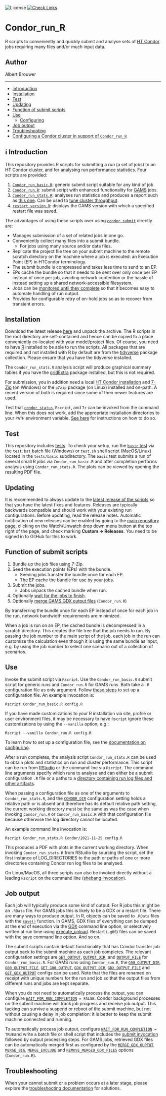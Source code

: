 ![License](https://img.shields.io/github/license/iiasa/Condor_run_R)
[![Check Links](https://github.com/iiasa/Condor_run_R/actions/workflows/links.yml/badge.svg)](https://github.com/iiasa/Condor_run_R/actions/workflows/links.yml)

# Condor_run_R

R scripts to conveniently and quickly submit and analyse sets of [HT Condor](https://research.cs.wisc.edu/htcondor/htcondor/overview/) jobs requiring many files and/or much input data.

## Author

Albert Brouwer

___

- [Introduction](#%E2%84%B9%EF%B8%8F-introduction)
- [Installation](#installation)
- [Test](#test)
- [Updating](#updating)
- [Function of submit scripts](#function-of-submit-scripts)
- [Use](#use)
  + [Configuring](configuring.md)
- [Job output](#job-output)
- [Troubleshooting](troubleshooting.md)
- [Configuring a Condor cluster in support of `Condor_run_R`](condor.md#configuring-a-condor-cluster-in-support-of-condor_run_r)

## ℹ️ Introduction

This repository provides R scripts for submitting a *run* (a set of jobs) to an HT Condor cluster, and for analysing run performance statistics. Four scripts are provided:
1. [`Condor_run_basic.R`](https://github.com/iiasa/Condor_run_R/blob/master/Condor_run_basic.R): generic submit script suitable for any kind of job.
2. [`Condor_run.R`](https://github.com/iiasa/Condor_run_R/blob/master/Condor_run.R): submit script with enhanced functionality for [GAMS](https://www.gams.com/) jobs.
3. [`Condor_run_stats.R`](https://github.com/iiasa/Condor_run_R/blob/master/Condor_run_stats.R): analyses run statistics and produces a report such as [this one](tests/basic/basic_2022-03-07.pdf). Can be used to [tune cluster throughput](condor.md#tuning-throughput).
4. [`restart_version.R`](https://github.com/iiasa/Condor_run_R/blob/master/restart_version.R): displays the GAMS version with which a specified restart file was saved.

The advantages of using these scripts over using [`condor_submit`](https://htcondor.readthedocs.io/en/latest/man-pages/condor_submit.html) directly are:
- Manages submission of a set of related jobs in one go.
- Conveniently collect many files into a submit bundle.
  * For jobs using many source and/or data files.
- Replicate the project file tree on your submit machine to the remote scratch directory on the machine where a job is executed: an Execution Point (EP) in HTCondor terminology.
- The submit bundle is compressed and takes less time to send to an EP.
- EPs cache the bundle so that it needs to be sent over only once per EP instead of once per job, avoiding network contention or the hassle of instead setting up a shared network-accessible filesystem.
- Jobs can be [monitored until they complete](configuring.md#wait_for_run_completion) so that it becomes easy to automate handling of run output.
- Provides for configurable retry of on-hold jobs so as to recover from transient errors.

## Installation

Download the latest release [here](https://github.com/iiasa/Condor_run_R/releases) and unpack the archive. The R scripts in the root directory are self-contained and hence can be copied to a place conveniently co-located with your model/project files. Of course, you need to have [R](https://www.r-project.org/) installed to be able to run the scripts. All packages that are required and not installed with R by default are from the [tidyverse](https://www.tidyverse.org/) package collection. Please ensure that you have the tidyverse installed.

The `Condor_run_stats.R` analysis script will produce graphical summary tables if you have the [gridExtra](https://github.com/baptiste/gridextra/) package installed, but this is not required.

For submission, you in addition need a local [HT Condor installation](https://research.cs.wisc.edu/htcondor/downloads/) and [7-Zip](https://www.7-zip.org/) (on Windows) or the `p7zip` package (on Linux) installed and on-path. A recent version of both is required since some of their newer features are used.

Test that [`condor_status`](https://htcondor.readthedocs.io/en/latest/man-pages/condor_status.html), `Rscript`, and `7z` can be invoked from the command line. When this does not work, add the appropriate installation directories to your `PATH` environment variable. [See here](https://iiasa.github.io/GLOBIOM/R.html#setting-environment-variables) for instructions on how to do so.

## Test

This repository includes [tests](tests/tests.md). To check your setup, run the [`basic` test](tests/basic/purpose.md) via the `test.bat` batch file (Windows) or `test.sh` shell script (MacOS/Linux) located in the `tests/basic` subdirectory. The `basic` test submits a run of several small R jobs via `Condor_run_basic.R` and after completion performs analysis using `Condor_run_stats.R`. The plots can be viewed by opening the resulting PDF file.

## Updating

It is recommended to always update to the [latest release of the scripts](https://github.com/iiasa/Condor_run_R/releases) so that you have the latest fixes and features. Releases are typically backwards compatible and should work with your existing run configurations. Before updating, read the release notes. Automatic notification of new releases can be enabled by going to the [main repository page](https://github.com/iiasa/Condor_run_R), clicking on the Watch/Unwatch drop down menu button at the top right of the page, and check marking **Custom → Releases**. You need to be signed in to GitHub for this to work.

## Function of submit scripts

1. Bundle up the job files using 7-Zip.
2. Seed the execution points (EPs) with the bundle.
   - Seeding jobs transfer the bundle once for each EP.
   - The EP cache the bundle for use by your jobs.
3. Submit the jobs.
   - Jobs unpack the cached bundle when run.
5. Optionally [wait for the jobs to finish](configuring.md#wait_for_run_completion).
6. Optionally [merge GAMS GDX output files](configuring.md#merge_gdx_output) (`Condor_run.R`)

By transferring the bundle once for each EP instead of once for each job in the run, network bandwidth requirements are minimized.

When a job is run on an EP, the cached bundle is decompressed in a scratch directory. This creates the file tree that the job needs to run. By passing the job number to the main script of the job, each job in the run can customize the calculation even though it is using the same bundle as input, e.g. by using the job number to select one scenario out of a collection of scenarios.

## Use

Invoke the submit script via `Rscript`. Use the `Condor_run_basic.R` submit script for generic runs and `Condor_run.R` for GAMS runs. Both take a `.R` configuration file as only argument. Follow [these steps](configuring.md) to set up a configuration file. An example invocation is:

`Rscript Condor_run_basic.R config.R`

If you have made customizations to your R installation via site, profile or user environment files, it may be necessary to have `Rscript` ignore these customizations by using the `--vanilla` option, e.g.:

`Rscript --vanilla Condor_run.R config.R`

To learn how to set up a configuration file, see the [documentation on configuring](configuring.md).

After a run completes, the analysis script `Condor_run_stats.R` can be used to obtain plots and statistics on run and cluster performance. This script can be run from [RStudio](https://rstudio.com/) or the command line via `Rscript`. The command line arguments specify which runs to analyse and can either be a submit configuration `.R` file or a paths to a [directory containing run log files and other artifacts](configuring.md#condor_dir).

When passing a configuration file as one of the arguments to `Condor_run_stats.R`, and the [`CONDOR_DIR`](configuring.md#condor_dir) configuration setting holds a relative path or is absent and therefore has its default relative path setting, the current working directory must be the same as was the case when invoking `Condor_run.R` or `Condor_run_basic.R` with that configuration file because otherwise the log directory cannot be located.

An example command line invocation is:

`Rscript Condor_run_stats.R Condor/2021-11-25 config.R`

This produces a PDF with plots in the current working directory. When invoking `Condor_run_stats.R` from RStudio by sourcing the script, set the first instance of LOG_DIRECTORIES to the path or paths of one or more directories containing Condor run log files to be analysed.

On Linux/MacOS, all three scripts can also be invoked directly without a leading `Rscript` on the command line ([shebang invocation](https://en.wikipedia.org/wiki/Shebang_(Unix))).

## Job output

Each job will typically produce some kind of output. For R jobs this might be an `.RData` file. For GAMS jobs this is likely to be a GDX or a restart file. There are many ways to produce output. In R, objects can be saved to `.RData` files with the [`save()`](https://www.rdocumentation.org/packages/base/versions/3.6.2/topics/save) function. In GAMS, GDX files of everything can be dumped at the end of execution via the [GDX](https://www.gams.com/latest/docs/UG_GamsCall.html#GAMSAOgdx) command line option, or selectively written at run time using [execute_unload](https://www.gams.com/latest/docs/UG_GDX.html#UG_GDX_WRITE_EXECUTION). Restart (`.g00`) files can be saved with the [save](https://www.gams.com/latest/docs/UG_GamsCall.html#GAMSAOsave) command line option. And so on.

The submit scripts contain default functionality that has Condor transfer job output back to the submit machine as each job completes. The relevant configuration settings are [`GET_OUTPUT`](configuring.md#get_output), [`OUTPUT_DIR`](configuring.md#output_dir), and [`OUTPUT_FILE`](configuring.md#output_file) for `Condor_run_basic.R`. For GAMS runs using `Condor_run.R`, the [`G00_OUTPUT_DIR`](configuring.md#g00_output_dir), [`G00_OUTPUT_FILE`](configuring.md#g00_output_file), [`GET_G00_OUTPUT`](configuring.md#get_g00_output), [`GDX_OUTPUT_DIR`](configuring.md#gdx_output_dir), [`GDX_OUTPUT_FILE`](configuring.md#gdx_output_file) and [`GET_GDX_OUTPUT`](configuring.md#get_gdx_output) configs can be used. Note that the files are renamed on receipt with unique numbers for the run and job so that the output files from different runs and jobs are kept separate.

When you do not need to automatically process the output, you can configure [`WAIT_FOR_RUN_COMPLETION`](configuring.md#wait_for_run_completion)` = FALSE`. Condor background processes on the submit machine will track job progress and receive job output. This tacking can survive a suspend or reboot of the submit machine, but not without causing a delay in job completion: it is better to keep the submit machine connected and running.

To automatically process job output, configure [`WAIT_FOR_RUN_COMPLETION`](configuring.md#wait_for_run_completion)` = TRUE`and write a batch file or shell script that includes the [submit invocation](#use) followed by output processing steps. For GAMS jobs, retrieved GDX files can be automatically merged first as configured by the [`MERGE_GDX_OUPTUT`](configuring.md#merge_gdx_ouptut), [`MERGE_BIG`](configuring.md#merge_big), [`MERGE_EXCLUDE`](configuring.md#merge_exclude) and [`REMOVE_MERGED_GDX_FILES`](configuring.md#remove_merged_gdx_files) options (`Condor_run.R`).

## Troubleshooting

When your cannot submit or a problem occurs at a later stage, please explore the [troubleshooting documentation](troubleshooting.md) for solutions.
